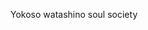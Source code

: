 Yokoso watashino soul society

<!---
Kira5O4/Kira5O4 is a ✨ special ✨ repository because its `README.md` (this file) appears on your GitHub profile.
You can click the Preview link to take a look at your changes.
--->
